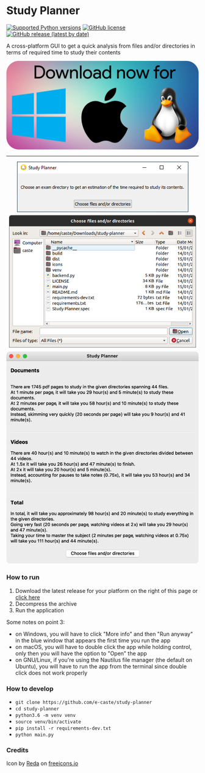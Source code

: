 # Study Planner

[![Supported Python versions](https://img.shields.io/badge/python-3.6-brightgreen?style=plastic)]() [![GitHub license](https://img.shields.io/github/license/e-caste/study-planner?style=plastic)](https://github.com/e-caste/study-planner/blob/master/LICENSE) [![GitHub release (latest by date)](https://img.shields.io/github/v/release/e-caste/study-planner?style=plastic)](https://github.com/e-caste/study-planner/releases) 

A cross-platform GUI to get a quick analysis from files and/or directories in terms of required time to study their contents

<p align="center">
    <a href="https://github.com/e-caste/study-planner/releases">
        <img max-height="40" src="readme/download_button.png" alt="Download latest release">
    </a>
</p>

<hr />

<p align="center">
  <img max-height="150" src="readme/windows_screenshot.png" alt="Windows">
  <img max-height="400" src="readme/ubuntu_screenshot.png" alt="Ubuntu">
  <img max-height="500" src="readme/mac_screenshot.png" alt="macOS">
</p>

### How to run

1. Download the latest release for your platform on the right of this page or [click here](https://github.com/e-caste/study-planner/releases)
2. Decompress the archive
3. Run the application

Some notes on point 3:
- on Windows, you will have to click "More info" and then "Run anyway" in the blue window that appears the first time you run the app
- on macOS, you will have to double click the app while holding control, only then you will have the option to "Open" the app
- on GNU/Linux, if you're using the Nautilus file manager (the default on Ubuntu), you will have to run the app from the terminal since double click does not work properly 

### How to develop
- `git clone https://github.com/e-caste/study-planner`
- `cd study-planner`
- `python3.6 -m venv venv`
- `source venv/bin/activate`
- `pip install -r requirements-dev.txt`
- `python main.py`

### Credits

Icon by <a href="https://freeicons.io/profile/6156">Reda</a> on <a href="https://freeicons.io">freeicons.io</a>
                                
